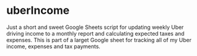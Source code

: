 # uberIncome

Just a short and sweet Google Sheets script for updating weekly Uber driving income to a monthly report and calculating expected taxes and expenses. This is part of a larget Google sheet for tracking all of my Uber income, expenses and tax payments.
